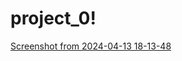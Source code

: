 # project_0!
[Screenshot from 2024-04-13 18-13-48](https://github.com/Ibnoukhalkanezakaria/project_0/assets/115167359/9ead0261-94e9-4e10-a336-4de904dedaa7)
